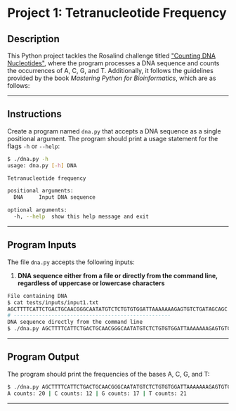 # Project 1: Tetranucleotide Frequency

## Description

This Python project tackles the Rosalind challenge titled ["Counting DNA Nucleotides"](https://rosalind.info/problems/dna/), where the program processes a DNA sequence and counts the occurrences of A, C, G, and T. Additionally, it follows the guidelines provided by the book *Mastering Python for Bioinformatics*, which are as follows:

---

## Instructions

Create a program named `dna.py` that accepts a DNA sequence as a single positional argument. The program should print a usage statement for the flags `-h` or `--help`:

```sh
$ ./dna.py -h
usage: dna.py [-h] DNA

Tetranucleotide frequency

positional arguments:
  DNA     Input DNA sequence

optional arguments:
  -h, --help  show this help message and exit
```

---

## Program Inputs

The file `dna.py` accepts the following inputs:

1. **DNA sequence either from a file or directly from the command line, regardless of uppercase or lowercase characters**
```sh
File containing DNA
$ cat tests/inputs/input1.txt
AGCTTTTCATTCTGACTGCAACGGGCAATATGTCTCTGTGTGGATTAAAAAAAGAGTGTCTGATAGCAGC
# --------------------------------------------------
DNA sequence directly from the command line
$ ./dna.py AGCTTTTCATTCTGACTGCAACGGGCAATATGTCTCTGTGTGGATTAAAAAAAGAGTGTCTGATAGCAGC
```

---

## Program Output

The program should print the frequencies of the bases A, C, G, and T:

```sh
$ ./dna.py AGCTTTTCATTCTGACTGCAACGGGCAATATGTCTCTGTGTGGATTAAAAAAAGAGTGTCTGATAGCAGC
A counts: 20 | C counts: 12 | G counts: 17 | T counts: 21
```

---

